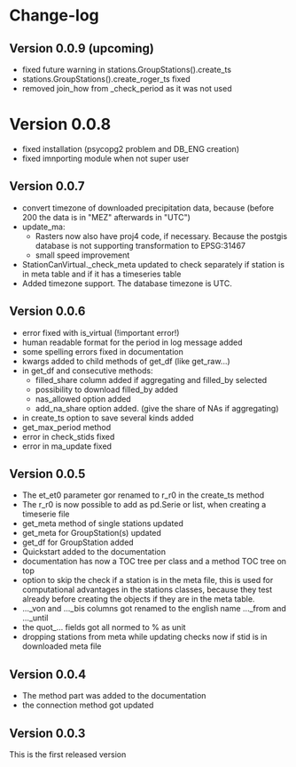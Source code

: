 # Change-log

## Version 0.0.9 (upcoming)
- fixed future warning in stations.GroupStations().create_ts
- stations.GroupStations().create_roger_ts fixed
- removed join_how from _check_period as it was not used
  
# Version 0.0.8
- fixed installation (psycopg2 problem and DB_ENG creation)
- fixed imnporting module when not super user

## Version 0.0.7
- convert timezone of downloaded precipitation data, because (before 200 the data is in "MEZ" afterwards in "UTC")
- update_ma: 
  - Rasters now also have proj4 code, if necessary. Because the postgis database is not supporting transformation to EPSG:31467 
  - small speed improvement
- StationCanVirtual._check_meta updated to check separately if station is in meta table and if it has a timeseries table
- Added timezone support. The database timezone is UTC.

## Version 0.0.6
- error fixed with is_virtual (!important error!)
- human readable format for the period in log message added
- some spelling errors fixed in documentation
- kwargs added to child methods of get_df (like get_raw...)
- in get_df and consecutive methods: 
  - filled_share column added if aggregating and filled_by selected
  - possibility to download filled_by added
  - nas_allowed option added
  - add_na_share option added. (give the share of NAs if aggregating) 
- in create_ts option to save several kinds added
- get_max_period method
- error in check_stids fixed
- error in ma_update fixed

## Version 0.0.5
- The et_et0 parameter gor renamed to r_r0 in the create_ts method
- The r_r0 is now possible to add as pd.Serie or list, when creating a timeserie file
- get_meta method of single stations updated
- get_meta for GroupStation(s) updated
- get_df for GroupStation added
- Quickstart added to the documentation
- documentation has now a TOC tree per class and a method TOC tree on top
- option to skip the check if a station is in the meta file, this is used for computational advantages in the stations classes, because they test already before creating the objects if they are in the meta table.
- ..._von and ..._bis columns got renamed to the english name ..._from and ..._until
- the quot_... fields got all normed to % as unit
- dropping stations from meta while updating checks now if stid is in downloaded meta file

## Version 0.0.4
- The method part was added to the documentation 
- the connection method got updated

## Version 0.0.3
This is the first released version